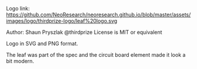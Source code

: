 Logo link: https://github.com/NeoResearch/neoresearch.github.io/blob/master/assets/images/logo/thirdprize-logo/leaf%20logo.svg

Author: Shaun Pryszlak @thirdprize
License is MIT or equivalent

Logo in SVG and PNG format.

The leaf was part of the spec and the circuit board element made it look a bit modern.  
